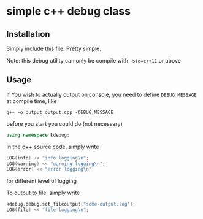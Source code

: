 simple c++ debug class
======================

## Installation
Simply include this file. Pretty simple.

Note: this debug utility can only be compile with `-std=c++11` or above

## Usage
If You wish to actually output on console, you need to define `DEBUG_MESSAGE` at compile time, like
```shell
g++ -o output output.cpp -DEBUG_MESSAGE
```

before you start you could do (not necessary)
```cpp
using namespace kdebug;
```

In the c++ source code, simply write
```cpp
LOG(info) << "info logging\n";
LOG(warning) << "warning logging\n";
LOG(error) << "error logging\n";
```
for different level of logging

To output to file, simply write
```cpp
kdebug.debug.set_fileoutput("some-output.log");
LOG(file) << "file logging\n";
```

